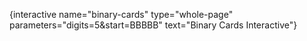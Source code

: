 {interactive name="binary-cards" type="whole-page" parameters="digits=5&start=BBBBB" text="Binary Cards Interactive"}
